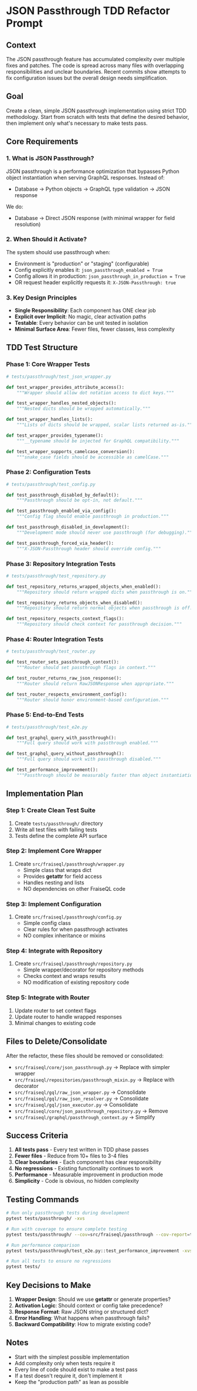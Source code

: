 # JSON Passthrough TDD Refactor Prompt

## Context
The JSON passthrough feature has accumulated complexity over multiple fixes and patches. The code is spread across many files with overlapping responsibilities and unclear boundaries. Recent commits show attempts to fix configuration issues but the overall design needs simplification.

## Goal
Create a clean, simple JSON passthrough implementation using strict TDD methodology. Start from scratch with tests that define the desired behavior, then implement only what's necessary to make tests pass.

## Core Requirements

### 1. What is JSON Passthrough?
JSON passthrough is a performance optimization that bypasses Python object instantiation when serving GraphQL responses. Instead of:
- Database → Python objects → GraphQL type validation → JSON response

We do:
- Database → Direct JSON response (with minimal wrapper for field resolution)

### 2. When Should it Activate?
The system should use passthrough when:
- Environment is "production" or "staging" (configurable)
- Config explicitly enables it: `json_passthrough_enabled = True`
- Config allows it in production: `json_passthrough_in_production = True`
- OR request header explicitly requests it: `X-JSON-Passthrough: true`

### 3. Key Design Principles
- **Single Responsibility**: Each component has ONE clear job
- **Explicit over Implicit**: No magic, clear activation paths
- **Testable**: Every behavior can be unit tested in isolation
- **Minimal Surface Area**: Fewer files, fewer classes, less complexity

## TDD Test Structure

### Phase 1: Core Wrapper Tests
```python
# tests/passthrough/test_json_wrapper.py

def test_wrapper_provides_attribute_access():
    """Wrapper should allow dot notation access to dict keys."""

def test_wrapper_handles_nested_objects():
    """Nested dicts should be wrapped automatically."""

def test_wrapper_handles_lists():
    """Lists of dicts should be wrapped, scalar lists returned as-is."""

def test_wrapper_provides_typename():
    """__typename should be injected for GraphQL compatibility."""

def test_wrapper_supports_camelcase_conversion():
    """snake_case fields should be accessible as camelCase."""
```

### Phase 2: Configuration Tests
```python
# tests/passthrough/test_config.py

def test_passthrough_disabled_by_default():
    """Passthrough should be opt-in, not default."""

def test_passthrough_enabled_via_config():
    """Config flag should enable passthrough in production."""

def test_passthrough_disabled_in_development():
    """Development mode should never use passthrough (for debugging)."""

def test_passthrough_forced_via_header():
    """X-JSON-Passthrough header should override config."""
```

### Phase 3: Repository Integration Tests
```python
# tests/passthrough/test_repository.py

def test_repository_returns_wrapped_objects_when_enabled():
    """Repository should return wrapped dicts when passthrough is on."""

def test_repository_returns_objects_when_disabled():
    """Repository should return normal objects when passthrough is off."""

def test_repository_respects_context_flags():
    """Repository should check context for passthrough decision."""
```

### Phase 4: Router Integration Tests
```python
# tests/passthrough/test_router.py

def test_router_sets_passthrough_context():
    """Router should set passthrough flags in context."""

def test_router_returns_raw_json_response():
    """Router should return RawJSONResponse when appropriate."""

def test_router_respects_environment_config():
    """Router should honor environment-based configuration."""
```

### Phase 5: End-to-End Tests
```python
# tests/passthrough/test_e2e.py

def test_graphql_query_with_passthrough():
    """Full query should work with passthrough enabled."""

def test_graphql_query_without_passthrough():
    """Full query should work with passthrough disabled."""

def test_performance_improvement():
    """Passthrough should be measurably faster than object instantiation."""
```

## Implementation Plan

### Step 1: Create Clean Test Suite
1. Create `tests/passthrough/` directory
2. Write all test files with failing tests
3. Tests define the complete API surface

### Step 2: Implement Core Wrapper
1. Create `src/fraiseql/passthrough/wrapper.py`
   - Simple class that wraps dict
   - Provides __getattr__ for field access
   - Handles nesting and lists
   - NO dependencies on other FraiseQL code

### Step 3: Implement Configuration
1. Create `src/fraiseql/passthrough/config.py`
   - Simple config class
   - Clear rules for when passthrough activates
   - NO complex inheritance or mixins

### Step 4: Integrate with Repository
1. Create `src/fraiseql/passthrough/repository.py`
   - Simple wrapper/decorator for repository methods
   - Checks context and wraps results
   - NO modification of existing repository code

### Step 5: Integrate with Router
1. Update router to set context flags
2. Update router to handle wrapped responses
3. Minimal changes to existing code

## Files to Delete/Consolidate

After the refactor, these files should be removed or consolidated:
- `src/fraiseql/core/json_passthrough.py` → Replace with simpler wrapper
- `src/fraiseql/repositories/passthrough_mixin.py` → Replace with decorator
- `src/fraiseql/gql/raw_json_wrapper.py` → Consolidate
- `src/fraiseql/gql/raw_json_resolver.py` → Consolidate
- `src/fraiseql/gql/json_executor.py` → Consolidate
- `src/fraiseql/core/json_passthrough_repository.py` → Remove
- `src/fraiseql/graphql/passthrough_context.py` → Simplify

## Success Criteria

1. **All tests pass** - Every test written in TDD phase passes
2. **Fewer files** - Reduce from 10+ files to 3-4 files
3. **Clear boundaries** - Each component has clear responsibility
4. **No regressions** - Existing functionality continues to work
5. **Performance** - Measurable improvement in production mode
6. **Simplicity** - Code is obvious, no hidden complexity

## Testing Commands

```bash
# Run only passthrough tests during development
pytest tests/passthrough/ -xvs

# Run with coverage to ensure complete testing
pytest tests/passthrough/ --cov=src/fraiseql/passthrough --cov-report=term-missing

# Run performance comparison
pytest tests/passthrough/test_e2e.py::test_performance_improvement -xvs

# Run all tests to ensure no regressions
pytest tests/
```

## Key Decisions to Make

1. **Wrapper Design**: Should we use __getattr__ or generate properties?
2. **Activation Logic**: Should context or config take precedence?
3. **Response Format**: Raw JSON string or structured dict?
4. **Error Handling**: What happens when passthrough fails?
5. **Backward Compatibility**: How to migrate existing code?

## Notes

- Start with the simplest possible implementation
- Add complexity only when tests require it
- Every line of code should exist to make a test pass
- If a test doesn't require it, don't implement it
- Keep the "production path" as lean as possible
